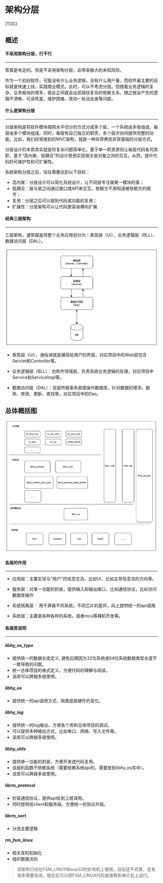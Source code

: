 # 架构分层

[TOC]

## 概述

#### 不采用架构分层，行不行

---

答案是肯定的。但是不采用架构分层，会带来极大的未知风险。

作为一个初创软件，可能没有什么业务逻辑，没有什么用户量，而软件最主要的目标就是快速上线，实践商业模式。此时，可以不考虑分层。但随着业务逻辑的复杂，业务板块的增多，彼此之间就会出现错综复杂的依赖关系，随之就会产生的逻辑不清晰、可读性差，维护困难，改动一处动全身等问题。

#### 什么是架构分层

---

分层架构是将软件模块按照水平切分的方式分成多个层，一个系统由多层组成，每层由多个模块组成。同时，每层有自己独立的职责，多个层次协同提供完整的功能。比如，我们经常提到的MVC架构，就是一种非常典型非常基础的分层方式。

分层设计的本质其实就是将复杂问题简单化，基于单一职责原则让每层代码各司其职，基于“高内聚，低耦合”的设计思想实现相关层对象之间的交互。从而，提升代码的可维护性和可扩展性。

系统架构分层之后，往往需要达到以下目标：

* 高内聚：分层设计可以简化系统设计，让不同层专注做某一模块的事；
* 低耦合：层与层之间通过接口或API来交互，依赖方不用知道被依赖方的细节；
* 复用：分层之后可以做到代码或功能的复用；
* 扩展性：分层架构可以让代码更容易横向扩展

#### 经典三层架构

---

三层架构，通常就是将整个业务应用划分为：表现层（UI）、业务逻辑层（BLL）、数据访问层（DAL）。

![three-layer](img/three-layer.png)

* 表现层（UI），通俗讲就是展现给用户的界面，对应项目中的Web层包含Servlet和Controller等。

* 业务逻辑层（BLL）：也称作领域层，负责系统业务逻辑的处理，对应项目中Service和ServiceImpl等。

* 数据访问层（DAL）：该层所做事务直接操作数据库，针对数据的增添、删除、修改、更新、查找等，对应项目中的Dao。


## 总体概括图

![software-layer](img/software-layer.png)

#### 各层的作用

---

* 应用层：主要实现与"用户"的信息交流，比如UI，比如主导信息流的方向等。

* 服务层：对某一功能的封装，提供输入和输出接口，比如通信协议，比如访问数据库操作

* 系统隔离层： 用于屏蔽不同系统，不同芯片的差异，向上提供统一的api调用

* 系统层：主要是各种各样的系统，或者mcu等裸机开发等。

#### 各层库说明

---

##### libhy_os_type

* 提供统一的数据长度定义, 避免后期因为32位系统或64位系统数据类型长度不一致导致的问题。
* 统一总体项目的格式定义，方便代码的理解与阅读。
* 该库可以跨越多层使用。

##### libhy_os

* 提供统一的api调用方式，隔离底层硬件的变化。

##### libhy_log

* 提供统一的log输出，方便各个库和总体项目的调试。
* 可以提供多种输出方式，比如串口、网络、写入文件等。
* 该库可以跨越多层使用。

##### libhy_utils

* 提供单一功能的封装，方便开发或代码复用。
* 该层的函数不依赖系统（需要依赖系统api的，需要放到libhy_os库中）。
* 该库可以跨越多层使用。

##### librm_protocol

* 封装通信协议，提供api给到上层调用。
* 同时提供给client和服务端，方便统一的协议升级。

##### librm_sort

* 分选主要逻辑

##### rm_fsm_linux

* 相关库的初始化
* 组织数据流向

> 该架构已经在FSM_LINUX和esp32的折弯机上使用，目前还不完善，还有很多需要改进。稳定后可以把FSM_LINUX代码直接移到单片机上运行。

